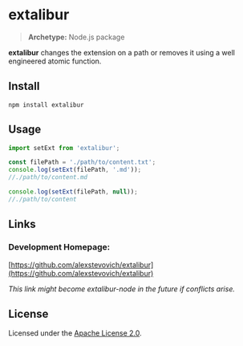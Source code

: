 # extalibur

> **Archetype:** Node.js package

**extalibur** changes the extension on a path or removes it using a well engineered atomic function.

## Install

`npm install extalibur`

## Usage

```js
import setExt from 'extalibur';

const filePath = './path/to/content.txt';
console.log(setExt(filePath, '.md'));
//./path/to/content.md

console.log(setExt(filePath, null));
//./path/to/content
```

## Links

### Development Homepage:

[https://github.com/alexstevovich/extalibur](https://github.com/alexstevovich/extalibur)

_This link might become extalibur-node in the future if conflicts arise._

## License

Licensed under the [Apache License 2.0](https://www.apache.org/licenses/LICENSE-2.0).
